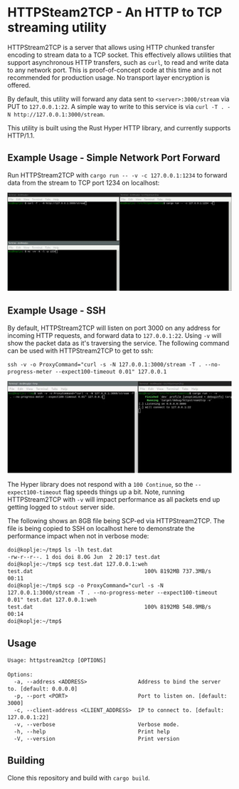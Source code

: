 # HTTPSteam2TCP - An HTTP to TCP streaming utility

HTTPStream2TCP is a server that allows using HTTP chunked transfer encoding to stream data to a TCP socket. This effectively allows utilities that support asynchronous HTTP transfers, such as `curl`, to read and write data to any network port. This is proof-of-concept code at this time and is not recommended for production usage. No transport layer encryption is offered.

By default, this utility will forward any data sent to `<server>:3000/stream` via PUT to `127.0.0.1:22`. A simple way to write to this service is via `curl -T . -N http://127.0.0.1:3000/stream`.

This utility is built using the Rust Hyper HTTP library, and currently supports HTTP/1.1. 

## Example Usage - Simple Network Port Forward

Run HTTPStream2TCP with `cargo run -- -v -c 127.0.0.1:1234` to forward data from the stream to TCP port 1234 on localhost:

![example usage](./gif/example-1.gif)

## Example Usage - SSH

By default, HTTPStream2TCP will listen on port 3000 on any address for incoming HTTP requests, and forward data to `127.0.0.1:22`. Using `-v` will show the packet data as it's traversing the service. The following command can be used with HTTPStream2TCP to get to ssh:

```
ssh -v -o ProxyCommand="curl -s -N 127.0.0.1:3000/stream -T . --no-progress-meter --expect100-timeout 0.01" 127.0.0.1
```

![example usage](./gif/example-ssh.webp)

The Hyper library does not respond with a `100 Continue`, so the `--expect100-timeout` flag speeds things up a bit. Note, running HTTPStream2TCP with `-v` will impact performance as all packets end up getting logged to `stdout` server side. 

The following shows an 8GB file being SCP-ed via HTTPStream2TCP. The file is being copied to SSH on localhost here to demonstrate the performance impact when not in verbose mode:

```
doi@koplje:~/tmp$ ls -lh test.dat 
-rw-r--r--. 1 doi doi 8.0G Jun  2 20:17 test.dat
doi@koplje:~/tmp$ scp test.dat 127.0.0.1:weh
test.dat                                   100% 8192MB 737.3MB/s   00:11    
doi@koplje:~/tmp$ scp -o ProxyCommand="curl -s -N 127.0.0.1:3000/stream -T . --no-progress-meter --expect100-timeout 0.01" test.dat 127.0.0.1:weh
test.dat                                   100% 8192MB 548.9MB/s   00:14    
doi@koplje:~/tmp$ 
```

## Usage

```
Usage: httpstream2tcp [OPTIONS]

Options:
  -a, --address <ADDRESS>                Address to bind the server to. [default: 0.0.0.0]
  -p, --port <PORT>                      Port to listen on. [default: 3000]
  -c, --client-address <CLIENT_ADDRESS>  IP to connect to. [default: 127.0.0.1:22]
  -v, --verbose                          Verbose mode.
  -h, --help                             Print help
  -V, --version                          Print version
``` 

## Building

Clone this repository and build with `cargo build`.
